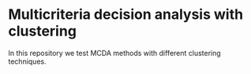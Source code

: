 #  Multicriteria decision analysis with clustering
 
 In this repository we test MCDA methods with different clustering techniques.
